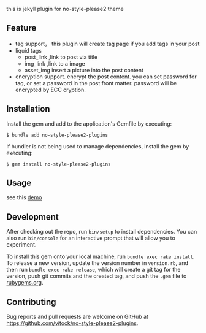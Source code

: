 
this is jekyll plugin for no-style-please2 theme

## Feature
 + tag support， this plugin will create tag page if you add tags in your post
 + liquid tags 
   + post_link ,link to post via title
   + img_link ,link to a image
   + asset_img insert a picture into the post content
 + encryption support. encrypt the post content. you can set password for tag, or set a password in the post front matter. password will be encrypted by ECC cryption.

## Installation

Install the gem and add to the application's Gemfile by executing:

    $ bundle add no-style-please2-plugins

If bundler is not being used to manage dependencies, install the gem by executing:

    $ gem install no-style-please2-plugins

## Usage

see this [demo](https://vitock.ink/no-style-please-demo/)

## Development

After checking out the repo, run `bin/setup` to install dependencies. You can also run `bin/console` for an interactive prompt that will allow you to experiment.

To install this gem onto your local machine, run `bundle exec rake install`. To release a new version, update the version number in `version.rb`, and then run `bundle exec rake release`, which will create a git tag for the version, push git commits and the created tag, and push the `.gem` file to [rubygems.org](https://rubygems.org).

## Contributing

Bug reports and pull requests are welcome on GitHub at https://github.com/vitock/no-style-please2-plugins.
